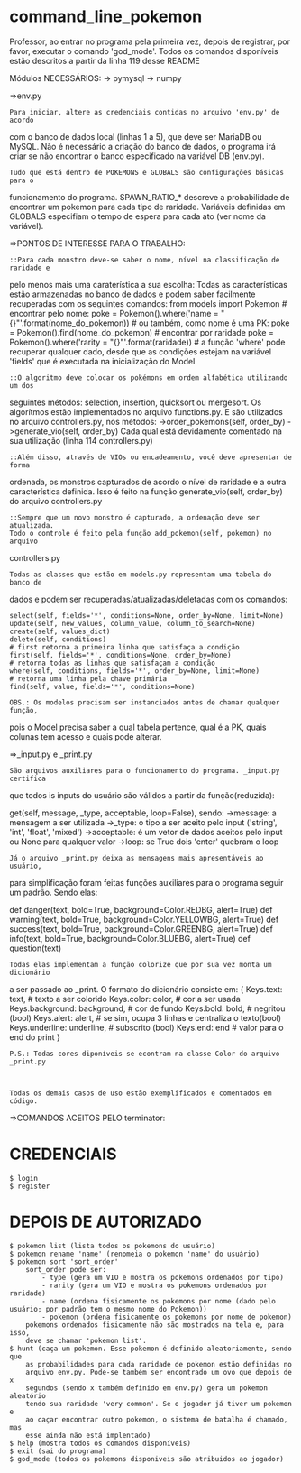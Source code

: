# command_line_pokemon

Professor, ao entrar no programa pela primeira vez, depois de registrar, por
favor, executar o comando 'god_mode'. Todos os comandos disponíveis estão
descritos a partir da linha 119 desse README

Módulos NECESSÁRIOS:
                -> pymysql
                -> numpy


=>env.py

    Para iniciar, altere as credenciais contidas no arquivo 'env.py' de acordo
com o banco de dados local (linhas 1 a 5), que deve ser MariaDB ou MySQL.
    Não é necessário a criação do banco de dados, o programa irá criar se
não encontrar o banco especificado na variável DB (env.py).

    Tudo que está dentro de POKEMONS e GLOBALS são configurações básicas para o
funcionamento do programa. SPAWN_RATIO_* descreve a probabilidade de encontrar
um pokemon para cada tipo de raridade. Variáveis definidas em GLOBALS
especifiam o tempo de espera para cada ato (ver nome da variável).



=>PONTOS DE INTERESSE PARA O TRABALHO:

    ::Para cada monstro deve-se saber o nome, nível na classificação de raridade e
pelo menos mais uma caraterística a sua escolha:
    Todas as características estão armazenadas no banco de dados e podem saber
facilmente recuperadas com os seguintes comandos:
    from models import Pokemon
    # encontrar pelo nome:
    poke = Pokemon().where('name = "{}"'.format(nome_do_pokemon))
    # ou também, como nome é uma PK:
    poke = Pokemon().find(nome_do_pokemon)
    # encontrar por raridade
    poke = Pokemon().where('rarity = "{}"'.format(raridade))
    # a função 'where' pode recuperar qualquer dado, desde que as condições
estejam na variável 'fields' que é executada na inicialização do Model

    ::O algoritmo deve colocar os pokémons em ordem alfabética utilizando um dos
seguintes métodos: selection, insertion, quicksort ou mergesort.
    Os algorítmos estão implementados no arquivo functions.py. E são utilizados
no arquivo controllers.py, nos métodos:
    ->order_pokemons(self, order_by)
    ->generate_vio(self, order_by)
    Cada qual está devidamente comentado na sua utilização (linha 114 controllers.py)

    ::Além disso, através de VIOs ou encadeamento, você deve apresentar de forma
ordenada, os monstros capturados de acordo o nível de raridade e a outra
característica definida.
    Isso é feito na função generate_vio(self, order_by) do arquivo controllers.py

    ::Sempre que um novo monstro é capturado, a ordenação deve ser atualizada.
    Todo o controle é feito pela função add_pokemon(self, pokemon) no arquivo
controllers.py

    Todas as classes que estão em models.py representam uma tabela do banco de
dados e podem ser recuperadas/atualizadas/deletadas com os comandos:

    select(self, fields='*', conditions=None, order_by=None, limit=None)
    update(self, new_values, column_value, column_to_search=None)
    create(self, values_dict)
    delete(self, conditions)
    # first retorna a primeira linha que satisfaça a condição
    first(self, fields='*', conditions=None, order_by=None)
    # retorna todas as linhas que satisfaçam a condição
    where(self, conditions, fields='*', order_by=None, limit=None)
    # retorna uma linha pela chave primária
    find(self, value, fields='*', conditions=None)

    OBS.: Os modelos precisam ser instanciados antes de chamar qualquer função,
pois o Model precisa saber a qual tabela pertence, qual é a PK, quais colunas
tem acesso e quais pode alterar.



=>_input.py e _print.py

    São arquivos auxiliares para o funcionamento do programa. _input.py certifica
que todos is inputs do usuário são válidos a partir da função(reduzida):

get(self, message, _type, acceptable, loop=False), sendo:
    ->message: a mensagem a ser utilizada
    ->_type: o tipo a ser aceito pelo input ('string', 'int', 'float', 'mixed')
    ->acceptable: é um vetor de dados aceitos pelo input ou None para qualquer valor
    ->loop: se True dois 'enter' quebram o loop

    Já o arquivo _print.py deixa as mensagens mais apresentáveis ao usuário,
para simplificação foram feitas funções auxiliares para o programa seguir um
padrão. Sendo elas:

def danger(text, bold=True, background=Color.REDBG, alert=True)
def warning(text, bold=True, background=Color.YELLOWBG, alert=True)
def success(text, bold=True, background=Color.GREENBG, alert=True)
def info(text, bold=True, background=Color.BLUEBG, alert=True)
def question(text)

    Todas elas implementam a função colorize que por sua vez monta um dicionário
a ser passado ao _print.
    O formato do dicionário consiste em:
    {
        Keys.text: text, # texto a ser colorido
        Keys.color: color, # cor a ser usada
        Keys.background: background, # cor de fundo
        Keys.bold: bold, # negritou (bool)
        Keys.alert: alert, # se sim, ocupa 3 linhas e centraliza o texto(bool)
        Keys.underline: underline, # subscrito (bool)
        Keys.end: end # valor para o end do print
    }

    P.S.: Todas cores diponíveis se econtram na classe Color do arquivo _print.py



    Todas os demais casos de uso estão exemplificados e comentados em código.


=>COMANDOS ACEITOS PELO terminator:

# CREDENCIAIS
    $ login
    $ register

# DEPOIS DE AUTORIZADO
    $ pokemon list (lista todos os pokemons do usuário)
    $ pokemon rename 'name' (renomeia o pokemon 'name' do usuário)
    $ pokemon sort 'sort_order'
        sort_order pode ser:
            - type (gera um VIO e mostra os pokemons ordenados por tipo)
            - rarity (gera um VIO e mostra os pokemons ordenados por raridade)
            - name (ordena fisicamente os pokemons por nome (dado pelo usuário; por padrão tem o mesmo nome do Pokemon))
            - pokemon (ordena fisicamente os pokemons por nome de pokemon)
        pokemons ordenados fisicamente não são mostrados na tela e, para isso,
        deve se chamar 'pokemon list'.
    $ hunt (caça um pokemon. Esse pokemon é definido aleatoriamente, sendo que
        as probabilidades para cada raridade de pokemon estão definidas no
        arquivo env.py. Pode-se também ser encontrado um ovo que depois de x
        segundos (sendo x também definido em env.py) gera um pokemon aleatório
        tendo sua raridade 'very common'. Se o jogador já tiver um pokemon e
        ao caçar encontrar outro pokemon, o sistema de batalha é chamado, mas
        esse ainda não está implentado)
    $ help (mostra todos os comandos disponíveis)
    $ exit (sai do programa)
    $ god_mode (todos os pokemons disponiveis são atribuidos ao jogador)
